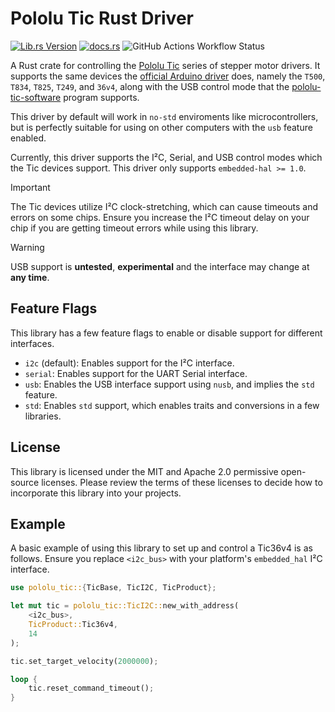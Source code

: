 # Pololu Tic Rust Driver
[![Lib.rs Version](https://img.shields.io/crates/v/pololu_tic?style=for-the-badge&logo=rust&label=lib.rs&color=%23a68bfc)](https://lib.rs/crates/pololu_tic)
[![docs.rs](https://img.shields.io/docsrs/pololu_tic?style=for-the-badge)](https://docs.rs/pololu_tic/)
![GitHub Actions Workflow Status](https://img.shields.io/github/actions/workflow/status/unl-rocketry/pololu_tic-rs/rust_build-test.yml?style=for-the-badge)

A Rust crate for controlling the [Pololu Tic](https://www.pololu.com/tic) series
of stepper motor drivers. It supports the same devices the
[official Arduino driver](https://github.com/pololu/tic-arduino) does, namely
the `T500`, `T834`, `T825`, `T249`, and `36v4`, along with the USB control mode
that the [pololu-tic-software](https://github.com/pololu/pololu-tic-software)
program supports.

This driver by default will work in `no-std` enviroments like microcontrollers,
but is perfectly suitable for using on other computers with the `usb` feature
enabled.

Currently, this driver supports the I²C, Serial, and USB control modes which
the Tic devices support. This driver only supports `embedded-hal >= 1.0`.

> [!IMPORTANT]
> The Tic devices utilize I²C clock-stretching, which can cause timeouts and
> errors on some chips. Ensure you increase the I²C timeout delay on your chip
> if you are getting timeout errors while using this library.

> [!WARNING]
> USB support is **untested**, **experimental** and the interface may change at
> **any time**.

## Feature Flags
This library has a few feature flags to enable or disable support for different
interfaces.

 - `i2c` (default): Enables support for the I²C interface.
 - `serial`: Enables support for the UART Serial interface.
 - `usb`: Enables the USB interface support using `nusb`, and implies the `std` feature.
 - `std`: Enables `std` support, which enables traits and conversions in a few libraries.

## License
This library is licensed under the MIT and Apache 2.0 permissive open-source
licenses. Please review the terms of these licenses to decide how to incorporate
this library into your projects.

## Example
A basic example of using this library to set up and control a Tic36v4 is as
follows. Ensure you replace `<i2c_bus>` with your platform's `embedded_hal`
I²C interface.

```rust
use pololu_tic::{TicBase, TicI2C, TicProduct};

let mut tic = pololu_tic::TicI2C::new_with_address(
    <i2c_bus>,
    TicProduct::Tic36v4,
    14
);

tic.set_target_velocity(2000000);

loop {
    tic.reset_command_timeout();
}
```
